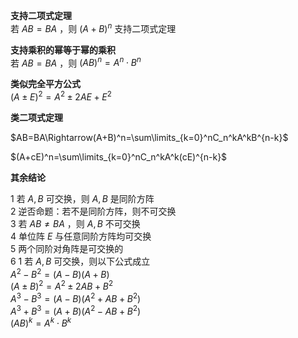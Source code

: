 ﻿**支持二项式定理**    
若 $AB=BA$ ，则 $(A+B)^n$ 支持二项式定理    
    
**支持乘积的幂等于幂的乘积**    
若 $AB=BA$ ，则 $(AB)^n=A^n\cdot B^n$     
    
**类似完全平方公式**    
 $(A\pm E)^2=A^2\pm 2AE+E^2$     
    
**类二项式定理**    
    
 $AB=BA\Rightarrow(A+B)^n=\sum\limits_{k=0}^nC_n^kA^kB^{n-k}$     
    
 $(A+cE)^n=\sum\limits_{k=0}^nC_n^kA^k(cE)^{n-k}$     
    
**其余结论**    
    
1 若 $A,B$ 可交换，则 $A,B$ 是同阶方阵    
2 逆否命题：若不是同阶方阵，则不可交换    
3 若 $AB\neq BA$ ，则 $A,B$ 不可交换    
4 单位阵 $E$ 与任意同阶方阵均可交换    
5 两个同阶对角阵是可交换的    
6 1 若 $A,B$ 可交换，则以下公式成立    
 $A^2-B^2=(A-B)(A+B)$     
 $(A\pm B)^2=A^2\pm2AB+B^2$     
 $A^3-B^3=(A-B)(A^2+AB+B^2)$     
 $A^3+B^3=(A+B)(A^2-AB+B^2)$     
 $(AB)^k=A^k\cdot B^k$     
